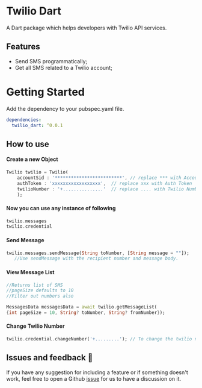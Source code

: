 # Twilio Dart

A Dart package which helps developers with Twilio API services.

## Features

* Send SMS programmatically;
* Get all SMS related to a Twilio account;


# Getting Started


Add the dependency to your pubspec.yaml file.

```yaml
dependencies:
  twilio_dart: ^0.0.1
```

## How to use


#### Create a new Object
```dart
Twilio twilio = Twilio(
    accountSid : '*************************', // replace *** with Account SID
    authToken : 'xxxxxxxxxxxxxxxxxx',  // replace xxx with Auth Token
    twilioNumber : '+...............'  // replace .... with Twilio Number
    );
```

#### Now you can use any instance of following
```dart
twilio.messages
twilio.credential
```

#### Send Message
```dart
twilio.messages.sendMessage(String toNumber, [String message = ""]); 
   //Use sendMessage with the recipient number and message body.
```

#### View Message List
```dart
//Returns list of SMS 
//pageSize defaults to 10
//Filter out numbers also

MessagesData messagesData = await twilio.getMessageList(
{int pageSize = 10, String? toNumber, String? fromNumber});
```


#### Change Twilio Number
```dart
twilio.credential.changeNumber('+.........'); // To change the twilio number
```


## Issues and feedback 💭

If you have any suggestion for including a feature or if something doesn't work, feel free to open a Github [issue](https://github.com/NazarenoCavazzon/AppSize/issues) for us to have a discussion on it.
